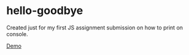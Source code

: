 # hello-goodbye

Created just for my first JS assignment submission on how to print on console.

[Demo](https://hritikdoshi.github.io/hello-goodbye/W4/index.html)
